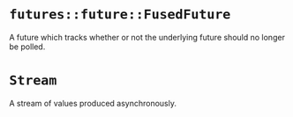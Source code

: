 # `futures::future::FusedFuture`
A future which tracks whether or not the underlying future should no longer be 
polled.

# `Stream`
A stream of values produced asynchronously.
